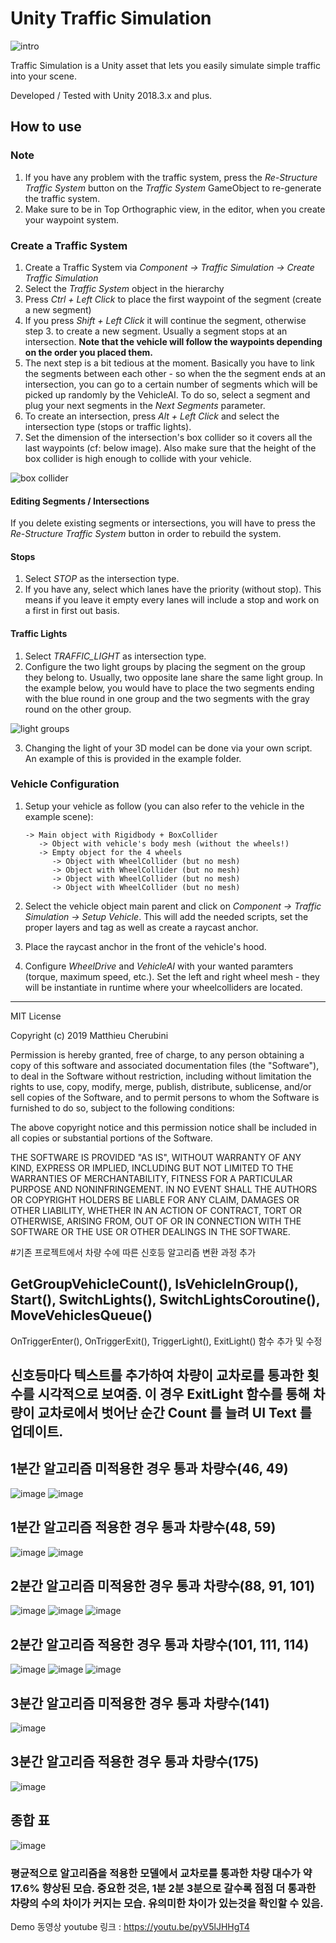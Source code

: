 # Unity Traffic Simulation
![intro](img/traffic-sim.gif)

Traffic Simulation is a Unity asset that lets you easily simulate simple traffic into your scene.


Developed / Tested with Unity 2018.3.x and plus.

## How to use
### Note
1. If you have any problem with the traffic system, press the *Re-Structure Traffic System* button on the *Traffic System* GameObject to re-generate the traffic system.
2. Make sure to be in Top Orthographic view, in the editor, when you create your waypoint system.

### Create a Traffic System
1. Create a Traffic System via *Component -> Traffic Simulation -> Create Traffic Simulation*
2. Select the *Traffic System* object in the hierarchy
3. Press *Ctrl + Left Click* to place the first waypoint of the segment (create a new segment)
4. If you press *Shift + Left Click* it will continue the segment, otherwise step 3. to create a new segment. Usually a segment stops at an intersection. **Note that the vehicle will follow the waypoints depending on the order you placed them.**
5. The next step is a bit tedious at the moment. Basically you have to link the segments between each other - so when the the segment ends at an intersection, you can go to a certain number of segments which will be picked up randomly by the VehicleAI. To do so, select a segment and plug your next segments in the *Next Segments* parameter.
6. To create an intersection, press *Alt + Left Click* and select the intersection type (stops or traffic lights).
7. Set the dimension of the intersection's box collider so it covers all the last waypoints (cf: below image). Also make sure that the height of the box collider is high enough to collide with your vehicle.


![box collider](img/intersection-box-collider.JPG)


#### Editing Segments / Intersections
If you delete existing segments or intersections, you will have to press the *Re-Structure Traffic System* button in order to rebuild the system.

#### Stops
1. Select *STOP* as the intersection type.
2. If you have any, select which lanes have the priority (without stop). This means if you leave it empty every lanes will include a stop and work on a first in first out basis.

#### Traffic Lights
1. Select *TRAFFIC_LIGHT* as intersection type.
2. Configure the two light groups by placing the segment on the group they belong to. Usually, two opposite lane share the same light group. In the example below, you would have to place the two segments ending with the blue round in one group and the two segments with the gray round on the other group.


![light groups](img/light-groups.jpg)


3. Changing the light of your 3D model can be done via your own script. An example of this is provided in the example folder.

### Vehicle Configuration
1. Setup your vehicle as follow (you can also refer to the vehicle in the example scene):

       -> Main object with Rigidbody + BoxCollider
          -> Object with vehicle's body mesh (without the wheels!)
          -> Empty object for the 4 wheels
             -> Object with WheelCollider (but no mesh)
             -> Object with WheelCollider (but no mesh)
             -> Object with WheelCollider (but no mesh)
             -> Object with WheelCollider (but no mesh)
2. Select the vehicle object main parent and click on *Component -> Traffic Simulation -> Setup Vehicle*. This will add the needed scripts, set the proper layers and tag as well as create a raycast anchor.
3. Place the raycast anchor in the front of the vehicle's hood.
4. Configure *WheelDrive* and *VehicleAI* with your wanted paramters (torque, maximum speed, etc.). Set the left and right wheel mesh - they will be instantiate in runtime where your wheelcolliders are located.

---

MIT License

Copyright (c) 2019 Matthieu Cherubini

Permission is hereby granted, free of charge, to any person obtaining a copy of this software and associated documentation files (the "Software"), to deal in the Software without restriction, including without limitation the rights to use, copy, modify, merge, publish, distribute, sublicense, and/or sell copies of the Software, and to permit persons to whom the Software is furnished to do so, subject to the following conditions:

The above copyright notice and this permission notice shall be included in all copies or substantial portions of the Software.

THE SOFTWARE IS PROVIDED "AS IS", WITHOUT WARRANTY OF ANY KIND, EXPRESS OR IMPLIED, INCLUDING BUT NOT LIMITED TO THE WARRANTIES OF MERCHANTABILITY, FITNESS FOR A PARTICULAR PURPOSE AND NONINFRINGEMENT. IN NO EVENT SHALL THE AUTHORS OR COPYRIGHT HOLDERS BE LIABLE FOR ANY CLAIM, DAMAGES OR OTHER LIABILITY, WHETHER IN AN ACTION OF CONTRACT, TORT OR OTHERWISE, ARISING FROM, OUT OF OR IN CONNECTION WITH THE SOFTWARE OR THE USE OR OTHER DEALINGS IN THE SOFTWARE.



#기존 프로젝트에서 차량 수에 따른 신호등 알고리즘 변환 과정 추가

## GetGroupVehicleCount(), IsVehicleInGroup(), Start(), SwitchLights(), SwitchLightsCoroutine(), MoveVehiclesQueue()
OnTriggerEnter(), OnTriggerExit(), TriggerLight(), ExitLight() 함수 추가 및 수정

## 신호등마다 텍스트를 추가하여 차량이 교차로를 통과한 횟수를 시각적으로 보여줌. 이 경우 ExitLight 함수를 통해 차량이 교차로에서 벗어난 순간 Count 를 늘려 UI Text 를 업데이트.


## 1분간 알고리즘 미적용한 경우 통과 차량수(46, 49)

![image](https://github.com/Hellin22/unity-traffic-simulation-master/assets/95176614/9e67b66e-9467-4a46-a679-96b98a49e95b)
![image](https://github.com/Hellin22/unity-traffic-simulation-master/assets/95176614/e3fba6b5-ed08-4380-94bb-8d0ca25dacd0)

## 1분간 알고리즘 적용한 경우 통과 차량수(48, 59)

![image](https://github.com/Hellin22/unity-traffic-simulation-master/assets/95176614/2532d309-1db4-4771-9625-1c2d4d59d549)
![image](https://github.com/Hellin22/unity-traffic-simulation-master/assets/95176614/d7732626-dd71-4bc5-810b-f02216201c60)





## 2분간 알고리즘 미적용한 경우 통과 차량수(88, 91, 101)

![image](https://github.com/Hellin22/unity-traffic-simulation-master/assets/95176614/722a4140-d27d-451d-a2bb-5f1d6003f429)
![image](https://github.com/Hellin22/unity-traffic-simulation-master/assets/95176614/0ef7e9a5-3b22-4466-bb84-e9babad0d19f)
![image](https://github.com/Hellin22/unity-traffic-simulation-master/assets/95176614/ee7473c5-bbcb-4515-913b-30dea910f4e4)

## 2분간 알고리즘 적용한 경우 통과 차량수(101, 111, 114)

![image](https://github.com/Hellin22/unity-traffic-simulation-master/assets/95176614/24cecb47-35e2-4517-97c2-ec84a96672a9)
![image](https://github.com/Hellin22/unity-traffic-simulation-master/assets/95176614/3b283567-91f6-45e1-a1fe-0bd6eb88c8c4)
![image](https://github.com/Hellin22/unity-traffic-simulation-master/assets/95176614/2b85c073-dc5a-49b6-8d46-004ba79bb431)




## 3분간 알고리즘 미적용한 경우 통과 차량수(141)

![image](https://github.com/Hellin22/unity-traffic-simulation-master/assets/95176614/fe6a462c-67b9-4be7-b93c-19ba8d58316d)

## 3분간 알고리즘 적용한 경우 통과 차량수(175)

![image](https://github.com/Hellin22/unity-traffic-simulation-master/assets/95176614/24153845-45db-45d9-96b8-f17dc4daf1e1)



## 종합 표

![image](https://github.com/Hellin22/unity-traffic-simulation-master/assets/95176614/7d9c1088-bb57-4732-b2ea-f7fca383977b)



### 평균적으로 알고리즘을 적용한 모델에서 교차로를 통과한 차량 대수가 약 17.6% 향상된 모습. 중요한 것은, 1분 2분 3분으로 갈수록 점점 더 통과한 차량의 수의 차이가 커지는 모습. 유의미한 차이가 있는것을 확인할 수 있음.

Demo 동영상 youtube 링크 : https://youtu.be/pyV5lJHHgT4


